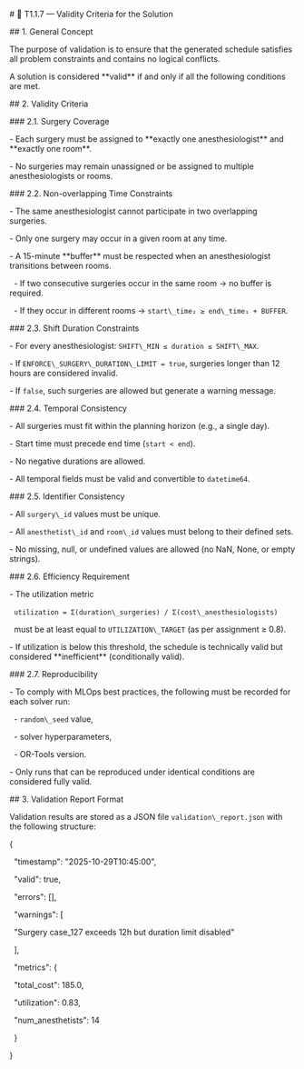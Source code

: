 \# 🧩 T1.1.7 — Validity Criteria for the Solution



\## 1. General Concept

The purpose of validation is to ensure that the generated schedule satisfies all problem constraints and contains no logical conflicts.  

A solution is considered \*\*valid\*\* if and only if all the following conditions are met.



\## 2. Validity Criteria



\### 2.1. Surgery Coverage

\- Each surgery must be assigned to \*\*exactly one anesthesiologist\*\* and \*\*exactly one room\*\*.  

\- No surgeries may remain unassigned or be assigned to multiple anesthesiologists or rooms.



\### 2.2. Non-overlapping Time Constraints

\- The same anesthesiologist cannot participate in two overlapping surgeries.  

\- Only one surgery may occur in a given room at any time.  

\- A 15-minute \*\*buffer\*\* must be respected when an anesthesiologist transitions between rooms.  

&nbsp; - If two consecutive surgeries occur in the same room → no buffer is required.  

&nbsp; - If they occur in different rooms → `start\_time₂ ≥ end\_time₁ + BUFFER`.



\### 2.3. Shift Duration Constraints

\- For every anesthesiologist: `SHIFT\_MIN ≤ duration ≤ SHIFT\_MAX`.  

\- If `ENFORCE\_SURGERY\_DURATION\_LIMIT = true`, surgeries longer than 12 hours are considered invalid.  

\- If `false`, such surgeries are allowed but generate a warning message.



\### 2.4. Temporal Consistency

\- All surgeries must fit within the planning horizon (e.g., a single day).  

\- Start time must precede end time (`start < end`).  

\- No negative durations are allowed.  

\- All temporal fields must be valid and convertible to `datetime64`.



\### 2.5. Identifier Consistency

\- All `surgery\_id` values must be unique.  

\- All `anesthetist\_id` and `room\_id` values must belong to their defined sets.  

\- No missing, null, or undefined values are allowed (no NaN, None, or empty strings).



\### 2.6. Efficiency Requirement

\- The utilization metric  

&nbsp; `utilization = Σ(duration\_surgeries) / Σ(cost\_anesthesiologists)`  

&nbsp; must be at least equal to `UTILIZATION\_TARGET` (as per assignment ≥ 0.8).  

\- If utilization is below this threshold, the schedule is technically valid but considered \*\*inefficient\*\* (conditionally valid).



\### 2.7. Reproducibility

\- To comply with MLOps best practices, the following must be recorded for each solver run:

&nbsp; - `random\_seed` value,  

&nbsp; - solver hyperparameters,  

&nbsp; - OR-Tools version.  

\- Only runs that can be reproduced under identical conditions are considered fully valid.



\## 3. Validation Report Format

Validation results are stored as a JSON file `validation\_report.json` with the following structure:



{

&nbsp; "timestamp": "2025-10-29T10:45:00",

&nbsp; "valid": true,

&nbsp; "errors": \[],

&nbsp; "warnings": \[

&nbsp;   "Surgery case\_127 exceeds 12h but duration limit disabled"

&nbsp; ],

&nbsp; "metrics": {

&nbsp;   "total\_cost": 185.0,

&nbsp;   "utilization": 0.83,

&nbsp;   "num\_anesthetists": 14

&nbsp; }

}



